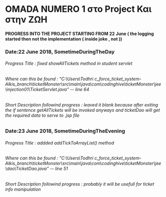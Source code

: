 # OMADA NUMERO 1 στο Project Και στην ΖΩΗ

#### PROGRESS INTO THE PROJECT STARTING FROM 22 June ( the logging started then not the implementation ( inside joke , not ))

### Date:22 June 2018, SometimeDuringTheDay
###### Progress Title : fixed showAllTickets method in student servlet
###### Where can this be found : "C:\Users\Todhri c_force_ticket_system-Alkis_branch\ticketMonster\src\main\java\com\codinghive\ticketMonster\jee\injection01\TicketServlet.java" -- line 64
###### Short Description followind progress : leaved it blank because after exiting the if sentence getAllTickets will be invoked anyways and ticketDao will get the required data to serve to .jsp file

### Date:23 June 2018, SometimeDuringTheEvening
###### Progress Title : addded addTickToArrayList() method
###### Where can this be found : "C:\Users\Todhri c_force_ticket_system-Alkis_branch\ticketMonster\src\main\java\com\codinghive\ticketMonster\jee\dao\TicketDao.java" -- line 51
###### Short Description followind progress : probably it will be usefull for ticket info manipulation